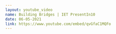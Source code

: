 ```yaml
---
layout: youtube_video
name: Building Bridges | IET PresentIn10
date: 06-05-2021
link: https://www.youtube.com/embed/qvGfaC1MQFo
---
```

